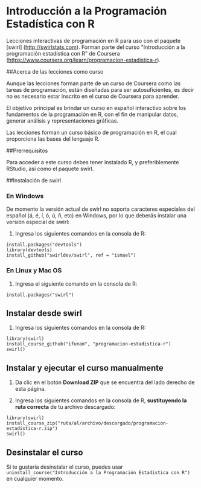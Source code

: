 # Introducción a la Programación Estadística con R

Lecciones interactivas de programación en R para uso con el paquete [swirl] (http://swirlstats.com). Forman parte del curso "Introducción a la programación estadística con R" de Coursera (https://www.coursera.org/learn/programacion-estadistica-r).


##Acerca de las lecciones como curso

Aunque las lecciones forman parte de un curso de Coursera como las tareas de programación, están diseñadas para ser autosuficientes, es decir no es necesario estar inscrito en el curso de Coursera para aprender.

El objetivo principal es brindar un curso en español interactivo sobre los fundamentos de la programación en R, con el fin de manipular datos, generar análisis y representaciones gráficas.

Las lecciones forman un curso básico de programación en R, el cual proporciona las bases del lenguaje R.



##Prerrequisitos

Para acceder a este curso debes tener instalado R, y preferiblemente RStudio, así como el paquete swirl.



##Instalación de swirl

### En Windows
De momento la versión actual de swirl no soporta caracteres especiales del español (á, é, í, ó, ú, ñ, etc) en Windows, por lo que deberás instalar una versión especial de swirl:

1) Ingresa los siguientes comandos en la consola de R:

```
install.packages("devtools")
library(devtools)
install_github("swirldev/swirl", ref = "ismael")
```


### En Linux y Mac OS

1) Ingresa el siguiente comando en la consola de R:
```
install.packages("swirl")
```



## Instalar desde swirl

1) Ingresa los siguientes comandos en la consola de R:

```
library(swirl)
install_course_github("ifunam", "programacion-estadistica-r")
swirl()
```



## Instalar y ejecutar el curso manualmente

1) Da clic en el botón **Download ZIP** que se encuentra del lado derecho de esta página.

2) Ingresa los siguientes comandos en la consola de R, **sustituyendo la ruta correcta** de tu archivo descargado:

```
library(swirl)
install_course_zip("ruta/al/archivo/descargado/programacion-estadistica-r.zip")
swirl()
```



## Desinstalar el curso

Si te gustaria desinstalar el curso, puedes usar `uninstall_course("Introducción a la Programación Estadística con R")` en cualquier momento.
